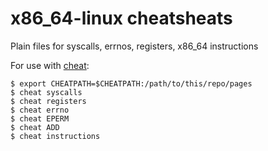 # x86_64-linux cheatsheats

Plain files for syscalls, errnos, registers, x86_64 instructions

For use with [cheat](https://github.com/chrisallenlane/cheat):

```console
$ export CHEATPATH=$CHEATPATH:/path/to/this/repo/pages
$ cheat syscalls
$ cheat registers
$ cheat errno
$ cheat EPERM
$ cheat ADD
$ cheat instructions
```
